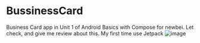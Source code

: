 # BussinessCard
Business Card app in Unit 1 of Android Basics with Compose for newbei.
Let check, and give me review about this. My first time use Jetpack
![image](https://user-images.githubusercontent.com/76729846/228615163-49da57a1-d502-415c-82f9-ae3be0086015.png)

